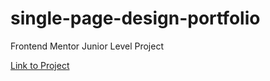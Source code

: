 # single-page-design-portfolio
Frontend Mentor Junior Level Project

[Link to Project](https://www.design-portfolio-mk.netlify.app)
